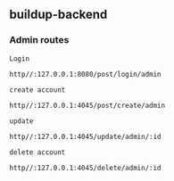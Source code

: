 ## buildup-backend

### Admin routes
``Login``
```
http//:127.0.0.1:8080/post/login/admin
```

```create account```
```
http//:127.0.0.1:4045/post/create/admin
```
```update```
```
http//:127.0.0.1:4045/update/admin/:id
```

```delete account```
```
http//:127.0.0.1:4045/delete/admin/:id
```